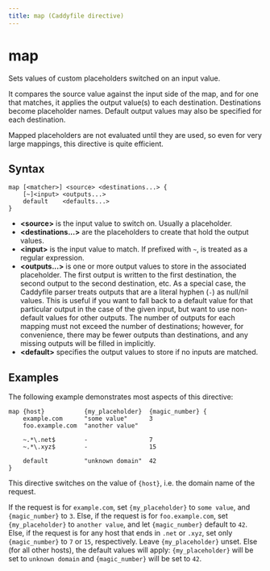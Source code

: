 ```yaml
---
title: map (Caddyfile directive)
---
```


# map

Sets values of custom placeholders switched on an input value.

It compares the source value against the input side of the map, and for one that matches, it applies the output value(s) to each destination. Destinations become placeholder names. Default output values may also be specified for each destination.

Mapped placeholders are not evaluated until they are used, so even for very large mappings, this directive is quite efficient.

## Syntax

```caddy-d
map [<matcher>] <source> <destinations...> {
	[~]<input> <outputs...>
	default    <defaults...>
}
```

- **&lt;source&gt;** is the input value to switch on. Usually a placeholder.
- **&lt;destinations...&gt;** are the placeholders to create that hold the output values.
- **&lt;input&gt;** is the input value to match. If prefixed with `~`, is treated as a regular expression.
- **&lt;outputs...&gt;** is one or more output values to store in the associated placeholder. The first output is written to the first destination, the second output to the second destination, etc. As a special case, the Caddyfile parser treats outputs that are a literal hyphen (`-`) as null/nil values. This is useful if you want to fall back to a default value for that particular output in the case of the given input, but want to use non-default values for other outputs. The number of outputs for each mapping must not exceed the number of destinations; however, for convenience, there may be fewer outputs than destinations, and any missing outputs will be filled in implicitly.
- **&lt;default&gt;** specifies the output values to store if no inputs are matched.


## Examples

The following example demonstrates most aspects of this directive:

```caddy-d
map {host}           {my_placeholder}  {magic_number} {
	example.com      "some value"      3
	foo.example.com  "another value"

	~.*\.net$        -                 7
	~.*\.xyz$        -                 15

	default          "unknown domain"  42
}
```

This directive switches on the value of `{host}`, i.e. the domain name of the request.

If the request is for `example.com`, set `{my_placeholder}` to `some value`, and `{magic_number}` to `3`.
Else, if the request is for `foo.example.com`, set `{my_placeholder}` to `another value`, and let `{magic_number}` default to `42`.
Else, if the request is for any host that ends in `.net` or `.xyz`, set only `{magic_number}` to `7` or `15`, respectively. Leave `{my_placeholder}` unset.
Else (for all other hosts), the default values will apply: `{my_placeholder}` will be set to `unknown domain` and `{magic_number}` will be set to `42`.

